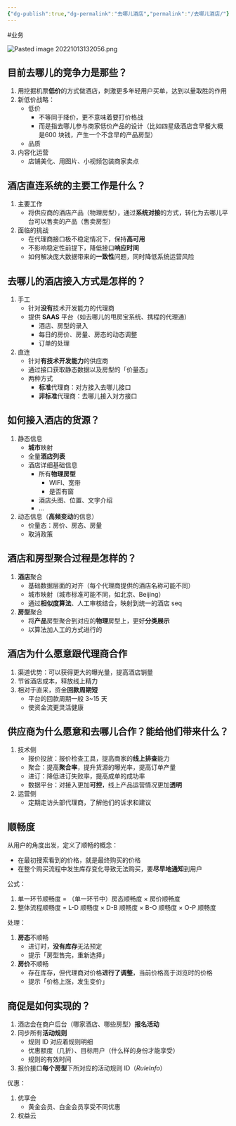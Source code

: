 ```yaml
---
{"dg-publish":true,"dg-permalink":"去哪儿酒店","permalink":"/去哪儿酒店/"}
---
```



#业务 

![Pasted image 20221013132056.png](/img/user/attachments/images/Pasted%20image%2020221013132056.png)

## 目前去哪儿的竞争力是那些？

1. 用挖掘机票**低价**的方式做酒店，刺激更多年轻用户买单，达到以量取胜的作用
2. 新低价战略：
	- 低价
		- 不等同于降价，更不意味着要打价格战
		- 而是指去哪儿参与商家低价产品的设计（比如四星级酒店含早餐大概是600 块钱，产生一个不含早的产品房型）
	- 品质
3. 内容化运营
	- 店铺美化、用图片、小视频包装商家卖点

## 酒店直连系统的主要工作是什么？

1. 主要工作
	- 将供应商的酒店产品（物理房型），通过**系统对接**的方式，转化为去哪儿平台可以售卖的产品（售卖房型）
2. 面临的挑战
	- 在代理商接口极不稳定情况下，保持**高可用**
	- 不影响稳定性前提下，降低接口**响应时间**
	- 如何解决庞大数据带来的**一致性**问题，同时降低系统运营风险

## 去哪儿的酒店接入方式是怎样的？

1. 手工
	- 针对**没有**技术开发能力的代理商
	- 提供 **SAAS** 平台（如去哪儿的甩房宝系统、携程的代理通）
		- 酒店、房型的录入
		- 每日的房价、房量、房态的动态调整
		- 订单的处理
2. 直连
	- 针对**有技术开发能力**的供应商
	- 通过接口获取静态数据以及房型的「价量态」
	- 两种方式
		- **标准**代理商：对方接入去哪儿接口
		- **非标准**代理商：去哪儿接入对方接口

## 如何接入酒店的货源？

1. 静态信息
	- **城市**映射
	- 全量**酒店列表**
	- 酒店详细基础信息
		- 所有**物理房型**
			- WIFI、宽带
			- 是否有窗
		- 酒店头图、位置、文字介绍
		- ...
2. 动态信息（**高频变动**的信息）
	- 价量态：房价、房态、房量
	- 取消政策

## 酒店和房型聚合过程是怎样的？

1. **酒店**聚合
	- 基础数据层面的对齐（每个代理商提供的酒店名称可能不同）
	- 城市映射（城市标准可能不同，如北京、Beijing）
	- 通过**相似度算法**、人工审核结合，映射到统一的酒店 seq
2. **房型**聚合
	- 将**产品**房型聚合到对应的**物理**房型上，更好**分类展示**
	- 以算法加人工的方式进行的

## 酒店为什么愿意跟代理商合作

1. 渠道优势：可以获得更大的曝光量，提高酒店销量
2. 节省酒店成本，释放线上精力
3. 相对于直采，资金**回款周期短**
	- 平台的回款周期一般 3~15 天
	- 使资金流更灵活健康

## 供应商为什么愿意和去哪儿合作？能给他们带来什么？

1. 技术侧
	- 报价投放：报价检查工具，提高商家的**线上排查**能力
	- 聚合：提高**聚合率**，提升货源的曝光率，提高订单产量
	- 进订：降低进订失败率，提高成单的成功率
	- 数据平台：对接入更加**可控**，线上产品运营情况更加**透明**
2. 运营侧
	- 定期走访头部代理商，了解他们的诉求和建议

## 顺畅度

从用户的角度出发，定义了顺畅的概念：
- 在最初搜索看到的价格，就是最终购买的价格
- 在整个购买流程中发生库存变化导致无法购买，要**尽早地通知**到用户

公式：
1. 单一环节顺畅度 = （单一环节中）房态顺畅度 × 房价顺畅度
2. 整体流程顺畅度 = L-D 顺畅度 × D-B 顺畅度 × B-O 顺畅度 × O-P 顺畅度

处理：
1. **房态**不顺畅
	- 进订时，**没有库存**无法预定
	- 提示「房型售完，重新选择」
2. **房价**不顺畅
	- 存在库存，但代理商对价格**进行了调整**，当前价格高于浏览时的价格
	- 提示「价格上涨，发生变价」

## 商促是如何实现的？

1. 酒店会在商户后台（哪家酒店、哪些房型）**报名活动**
2. 同步所有**活动规则**
	- 规则 ID 对应着规则明细
	- 优惠额度（几折）、目标用户（什么样的身份才能享受）
	- 规则的有效时间
3. 报价接口**每个房型**下所对应的活动规则 ID（*RuleInfo*）

优惠：
1. 优享会
	- 黄金会员、白金会员享受不同优惠
2. 权益云